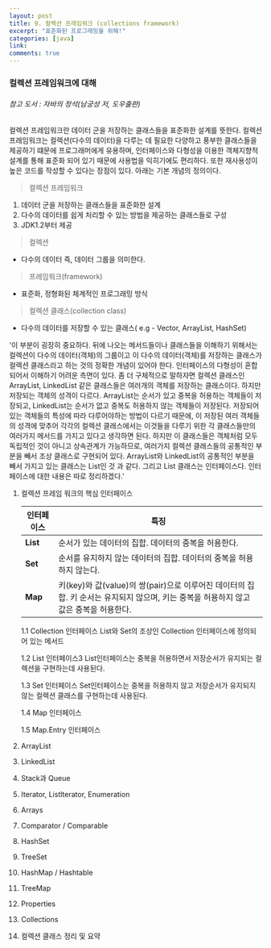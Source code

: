 ```yaml
---
layout: post
title: 9. 컬렉션 프레임워크 (collections framework)
excerpt: "표준화된 프로그래밍을 위해!"
categories: [java]
link:
comments: true
---
```


### 컬렉션 프레임워크에 대해

###### 참고 도서 : 자바의 정석(남궁성 저, 도우출판)

컬렉션 프레임워크란 데이터 군을 저장하는 클래스들을 표준화한 설계를 뜻한다. 컬렉션 프레임워크는 컬렉션(다수의 데이터)을 다루는 데 필요한 다양하고 풍부한 클래스들을 제공하기 떄문에 프로그래머에게 유용하며, 인터페이스와 다형성을 이용한 객체지향적 설계를 통해 표준화 되어 있기 때문에 사용법을 익히기에도 편리하다. 또한 재사용성이 높은 코드를 작성할 수 있다는 장점이 있다. 아래는 기본 개념의 정의이다.

> 컬렉션 프레임워크
1. 데이터 군을 저장하는 클래스들을 표준화한 설계
2. 다수의 데이터를 쉽게 처리할 수 있는 방법을 제공하는 클래스들로 구성
3. JDK1.2부터 제공

> 컬렉션
* 다수의 데이터 즉, 데이터 그룹을 의미한다.

> 프레임워크(framework)
* 표준화, 정형화된 체계적인 프로그래밍 방식

> 컬렉션 클래스(collection class)
* 다수의 데이터를 저장할 수 있는 클래스( e.g - Vector, ArrayList, HashSet)


 '이 부분이 굉장히 중요하다. 뒤에 나오는 메서드들이나 클래스들을 이해하기 위해서는 컬렉션이 다수의 데이터(객체)의 그룹이고 이 다수의 데이터(객체)를 저장하는 클래스가 컬렉션 클래스라고 하는 것의 정확한 개념이 있어야 한다. 인터페이스의 다형성이 혼합되어서 이해하기 어려운 측면이 있다. 좀 더 구체적으로 말하자면 컬렉션 클래스인 ArrayList, LinkedList 같은 클래스들은 여러개의 객체를 저장하는 클래스이다. 하지만 저장되는 객체의 성격이 다르다. ArrayList는 순서가 있고 중복을 허용하는 객체들이 저장되고, LinkedList는 순서가 없고 중복도 허용하지 않는 객체들이 저장된다. 저장되어있는 객체들의 특성에 따라 다루어야하는 방법이 다르기 때문에, 이 저장된 여러 객체들의 성격에 맞추어 각각의 컬렉션 클래스에서는 이것들을 다루기 위한 각 클래스들만의 여러가지 메서드를 가지고 있다고 생각하면 된다. 하지만 이 클래스들은 객체처럼 모두 독립적인 것이 아니고 상속관계가 가능하므로, 여러가지 컬렉션 클래스들의 공통적인 부분을 빼서 조상 클래스로 구현되어 있다. ArrayList와 LinkedList의 공통적인 부분을 빼서 가지고 있는 클래스는 List인 것 과 같다. 그리고 List 클래스는 인터페이스다. 인터페이스에 대한 내용은 따로 정리하겠다.'


1. 컬렉션 프레임 워크의 핵심 인터페이스

    |  <center>인터페이스</center> |  <center>특징</center> |
    |:--------|:--------|
    |**List** |순서가 있는 데이터의 집합. 데이터의 중복을 허용한다.|
    |**Set** |순서를 유지하지 않는 데이터의 집합. 데이터의 중복을 허용하지 않는다.|
    |**Map** |키(key)와 값(value)의 쌍(pair)으로 이루어진 데이터의 집합. 키 순서는 유지되지 않으며, 키는 중복을 허용하지 않고 값은 중복을 허용한다.|

    1.1 Collection 인터페이스
    List와 Set의 조상인 Collection 인터페이스에 정의되어 있는 메서드

    1.2 List 인터페이스3
    List인터페이스는 중복을 허용하면서 저장순서가 유지되는 컬렉션을 구현하는데 사용된다.

    1.3 Set 인터페이스
    Set인터페이스는 중복을 허용하지 않고 저장순서가 유지되지 않는 컬렉션 클래스를 구현하는데 사용된다.

    1.4 Map 인터페이스

    1.5 Map.Entry 인터페이스
2. ArrayList
3. LinkedList
4. Stack과 Queue
5. Iterator, Listlterator, Enumeration
6. Arrays
7. Comparator / Comparable
8. HashSet
9. TreeSet
10. HashMap / Hashtable
11. TreeMap
12. Properties
13. Collections
14. 컬렉션 클래스 정리 및 요약

